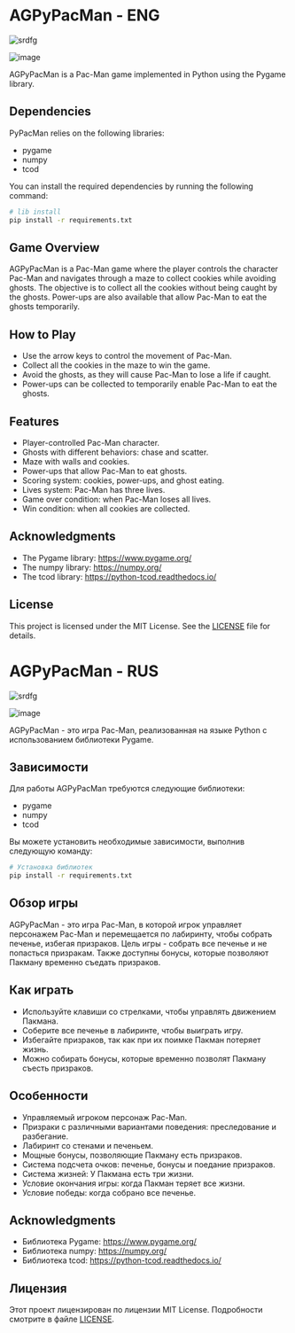 # AGPyPacMan - ENG
![srdfg](https://github.com/WhiteHodok/AGPyPacMan/assets/39564937/d223fe12-6acb-4fd0-9052-c5ce3c1d4222)


![image](https://github.com/WhiteHodok/AGPyPacMan/assets/39564937/79ece3e8-58e9-40fc-a455-d9b0d864d319)


AGPyPacMan is a Pac-Man game implemented in Python using the Pygame library.

## Dependencies

PyPacMan relies on the following libraries:
- pygame
- numpy
- tcod

You can install the required dependencies by running the following command:

```sh
# lib install
pip install -r requirements.txt
```

## Game Overview

AGPyPacMan is a Pac-Man game where the player controls the character Pac-Man and navigates through a maze to collect cookies while avoiding ghosts. The objective is to collect all the cookies without being caught by the ghosts. Power-ups are also available that allow Pac-Man to eat the ghosts temporarily.

## How to Play

- Use the arrow keys to control the movement of Pac-Man.
- Collect all the cookies in the maze to win the game.
- Avoid the ghosts, as they will cause Pac-Man to lose a life if caught.
- Power-ups can be collected to temporarily enable Pac-Man to eat the ghosts.

## Features

- Player-controlled Pac-Man character.
- Ghosts with different behaviors: chase and scatter.
- Maze with walls and cookies.
- Power-ups that allow Pac-Man to eat ghosts.
- Scoring system: cookies, power-ups, and ghost eating.
- Lives system: Pac-Man has three lives.
- Game over condition: when Pac-Man loses all lives.
- Win condition: when all cookies are collected.

## Acknowledgments

- The Pygame library: https://www.pygame.org/
- The numpy library: https://numpy.org/
- The tcod library: https://python-tcod.readthedocs.io/

## License

This project is licensed under the MIT License. See the [LICENSE](LICENSE) file for details.



# AGPyPacMan - RUS
![srdfg](https://github.com/WhiteHodok/AGPyPacMan/assets/39564937/f154436e-76aa-47da-b099-be145e255914)


![image](https://github.com/WhiteHodok/AGPyPacMan/assets/39564937/79ece3e8-58e9-40fc-a455-d9b0d864d319)

AGPyPacMan - это игра Pac-Man, реализованная на языке Python с использованием библиотеки Pygame.

## Зависимости

Для работы AGPyPacMan требуются следующие библиотеки:
- pygame
- numpy
- tcod

Вы можете установить необходимые зависимости, выполнив следующую команду:

```sh
# Установка библиотек
pip install -r requirements.txt
```

## Обзор игры

AGPyPacMan - это игра Pac-Man, в которой игрок управляет персонажем Pac-Man и перемещается по лабиринту, чтобы собрать печенье, избегая призраков. Цель игры - собрать все печенье и не попасться призракам. Также доступны бонусы, которые позволяют Пакману временно съедать призраков.

## Как играть

- Используйте клавиши со стрелками, чтобы управлять движением Пакмана.
- Соберите все печенье в лабиринте, чтобы выиграть игру.
- Избегайте призраков, так как при их поимке Пакман потеряет жизнь.
- Можно собирать бонусы, которые временно позволят Пакману съесть призраков.

## Особенности

- Управляемый игроком персонаж Pac-Man.
- Призраки с различными вариантами поведения: преследование и разбегание.
- Лабиринт со стенами и печеньем.
- Мощные бонусы, позволяющие Пакману есть призраков.
- Система подсчета очков: печенье, бонусы и поедание призраков.
- Система жизней: У Пакмана есть три жизни.
- Условие окончания игры: когда Пакман теряет все жизни.
- Условие победы: когда собрано все печенье.

## Acknowledgments

- Библиотека Pygame: https://www.pygame.org/
- Библиотека numpy: https://numpy.org/
- Библиотека tcod: https://python-tcod.readthedocs.io/

## Лицензия

Этот проект лицензирован по лицензии MIT License. Подробности смотрите в файле [LICENSE](LICENSE).
